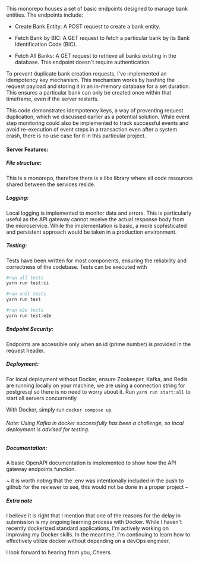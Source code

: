 
  <!--[![Backers on Open Collective](https://opencollective.com/nest/backers/badge.svg)](https://opencollective.com/nest#backer)
  [![Sponsors on Open Collective](https://opencollective.com/nest/sponsors/badge.svg)](https://opencollective.com/nest#sponsor)-->


This monorepo houses a set of basic endpoints designed to manage bank entities. The endpoints include:

- Create Bank Entity: A POST request to create a bank entity.

- Fetch Bank by BIC: A GET request to fetch a particular bank by its Bank Identification Code (BIC).

- Fetch All Banks: A GET request to retrieve all banks existing in the database. This endpoint doesn't require authentication.

To prevent duplicate bank creation requests, I've implemented an idempotency key mechanism. This mechanism works by hashing the request payload and storing it in an in-memory database for a set duration. This ensures a particular bank can only be created once within that timeframe, even if the server restarts.

This code demonstrates idempotency keys, a way of preventing request duplication, which we discussed earlier as a potential solution. While event step monitoring could also be implemented to track successful events and avoid re-execution of event steps in a transaction even after a system crash, there is no use case for it in this particular project.

#### Server Features:

##### File structure:
This is a monorepo, therefore there is a libs library where all code resources shared between the services reside.

##### Logging: 
Local logging is implemented to monitor data and errors. This is particularly useful as the API gateway cannot receive the actual response body from the microservice.
While the implementation is basic, a more sophisticated and persistent approach would be taken in a production environment.

##### Testing: 
Tests have been written for most components, ensuring the reliability and correctness of the codebase. Tests can be executed with 

```bash
#run all tests
yarn run test:ci

#run unit tests
yarn run test

#run e2e tests
yarn run test:e2e
```

##### Endpoint Security:
 Endpoints are accessible only when an id (prime number) is provided in the request header.

##### Deployment:
For local deployment without Docker, ensure Zookeeper, Kafka, and Redis are running locally on your machine, we are using a connection string for postgresql so there is no need to worry about it. 
Run ```yarn run start:all``` to start all servers concurrently

With Docker, simply run ```docker compose up```. 

###### Note: Using Kafka in docker successfully has been a challenge, so local deployment is advised for testing.

##### Documentation:
A basic OpenAPI documentation is implemented to show how the API gateway endpoints function.


~
it is worth noting that the .env was intentionally included in the push to github for the reviewer to see, this would not be done in a proper project
~ 

##### Extra note
I believe it is right that I mention that one of the reasons for the delay in submission is my ongoing learning process with Docker. While I haven't recently dockerized standard applications, I'm actively working on improving my Docker skills. In the meantime, I'm continuing to learn how to effectively utilize docker without depending on a devOps engineer.


I look forward to hearing from you,
Cheers.